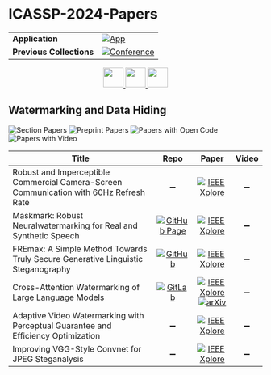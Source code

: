 # ICASSP-2024-Papers

<table>
    <tr>
        <td><strong>Application</strong></td>
        <td>
            <a href="https://huggingface.co/spaces/DmitryRyumin/NewEraAI-Papers" style="float:left;">
                <img src="https://img.shields.io/badge/🤗-NewEraAI--Papers-FFD21F.svg" alt="App" />
            </a>
        </td>
    </tr>
    <tr>
        <td><strong>Previous Collections</strong></td>
        <td>
            <a href="https://github.com/DmitryRyumin/ICASSP-2023-24-Papers/blob/main/README_2023.md">
                <img src="http://img.shields.io/badge/ICASSP-2023-0073AE.svg" alt="Conference">
            </a>
        </td>
    </tr>
</table>

<div align="center">
    <a href="https://github.com/DmitryRyumin/ICASSP-2023-24-Papers/blob/main/sections/2024/main/SLP-L3.md">
        <img src="https://cdn.jsdelivr.net/gh/DmitryRyumin/NewEraAI-Papers@main/images/left.svg" width="40" alt="" />
    </a>
    <a href="https://github.com/DmitryRyumin/ICASSP-2023-24-Papers/">
        <img src="https://cdn.jsdelivr.net/gh/DmitryRyumin/NewEraAI-Papers@main/images/home.svg" width="40" alt="" />
    </a>
    <a href="https://github.com/DmitryRyumin/ICASSP-2023-24-Papers/blob/main/sections/2024/main/SPTM-L1.md">
        <img src="https://cdn.jsdelivr.net/gh/DmitryRyumin/NewEraAI-Papers@main/images/right.svg" width="40" alt="" />
    </a>
</div>

## Watermarking and Data Hiding

![Section Papers](https://img.shields.io/badge/Section%20Papers-6-42BA16) ![Preprint Papers](https://img.shields.io/badge/Preprint%20Papers-1-b31b1b) ![Papers with Open Code](https://img.shields.io/badge/Papers%20with%20Open%20Code-2-1D7FBF) ![Papers with Video](https://img.shields.io/badge/Papers%20with%20Video-0-FF0000)

| **Title** | **Repo** | **Paper** | **Video** |
|-----------|:--------:|:---------:|:---------:|
| Robust and Imperceptible Commercial Camera-Screen Communication with 60Hz Refresh Rate | :heavy_minus_sign: | [![IEEE Xplore](https://img.shields.io/badge/IEEE-10446206-E4A42C.svg)](https://ieeexplore.ieee.org/document/10446206) | :heavy_minus_sign: |
| Maskmark: Robust Neuralwatermarking for Real and Synthetic Speech | [![GitHub Page](https://img.shields.io/badge/GitHub-Page-159957.svg)](https://interactiveaudiolab.github.io/project/maskmark.html) | [![IEEE Xplore](https://img.shields.io/badge/IEEE-10447253-E4A42C.svg)](https://ieeexplore.ieee.org/document/10447253) | :heavy_minus_sign: |
| FREmax: A Simple Method Towards Truly Secure Generative Linguistic Steganography | [![GitHub](https://img.shields.io/github/stars/ba0z1/FREmax?style=flat)](https://github.com/ba0z1/FREmax) | [![IEEE Xplore](https://img.shields.io/badge/IEEE-10446027-E4A42C.svg)](https://ieeexplore.ieee.org/document/10446027) | :heavy_minus_sign: |
| Cross-Attention Watermarking of Large Language Models | [![GitLab](https://img.shields.io/gitlab/stars/folbaeni/linguistic-watermark?style=flat)](https://gitlab.com/folbaeni/linguistic-watermark) | [![IEEE Xplore](https://img.shields.io/badge/IEEE-10446397-E4A42C.svg)](https://ieeexplore.ieee.org/document/10446397) <br /> [![arXiv](https://img.shields.io/badge/arXiv-2401.06829-b31b1b.svg)](https://arxiv.org/abs/2401.06829) | :heavy_minus_sign: |
| Adaptive Video Watermarking with Perceptual Guarantee and Efficiency Optimization | :heavy_minus_sign: | [![IEEE Xplore](https://img.shields.io/badge/IEEE-10448317-E4A42C.svg)](https://ieeexplore.ieee.org/document/10448317) | :heavy_minus_sign: |
| Improving VGG-Style Convnet for JPEG Steganalysis | :heavy_minus_sign: | [![IEEE Xplore](https://img.shields.io/badge/IEEE-10447518-E4A42C.svg)](https://ieeexplore.ieee.org/document/10447518) | :heavy_minus_sign: |
